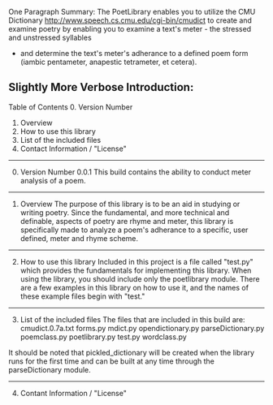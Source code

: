 One Paragraph Summary:
  The PoetLibrary enables you to utilize the CMU Dictionary
  <http://www.speech.cs.cmu.edu/cgi-bin/cmudict> to create
  and examine poetry by enabling you to examine 
  a text's meter - the stressed and unstressed syllables 
  - and determine the text's meter's adherance to 
  a defined poem form (iambic pentameter, 
  anapestic tetrameter, et cetera).


Slightly More Verbose Introduction:
------------------------------------------------------------
Table of Contents
0. Version Number
1. Overview
2. How to use this library
3. List of the included files
4. Contact Information / "License"

------------------------------------------------------------
0. Version Number 0.0.1
  This build contains the ability to conduct meter analysis 
of a poem.

------------------------------------------------------------
1. Overview
  The purpose of this library is to be an aid in studying or
writing poetry.  Since the fundamental, and more technical
and definable, aspects of poetry are rhyme and meter, this
library is specifically made to analyze a poem's adherance
to a specific, user defined, meter and rhyme scheme.

------------------------------------------------------------
2.  How to use this library
  Included in this project is a file called "test.py" which 
provides the fundamentals for implementing this library.
  When using the library, you should include only the 
poetlibrary module.
  There are a few examples in this library on how to use it,
and the names of these example files begin with "test."

------------------------------------------------------------
3.  List of the included files
  The files that are included in this build are:
cmudict.0.7a.txt
forms.py
mdict.py
opendictionary.py
parseDictionary.py
poemclass.py
poetlibrary.py
test.py
wordclass.py

It should be noted that pickled_dictionary
will be created when the library runs for the first time
and can be built at any time through the parseDictionary
module.

------------------------------------------------------------
4.  Contant Information / "License"

